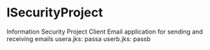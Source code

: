 # ISecurityProject
Information Security Project
Client Email application for sending and receiving emails
usera.jks: passa
userb.jks: passb
